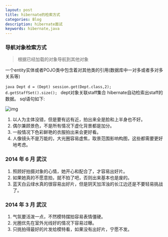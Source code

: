 ```yaml
---
layout: post
title: hibernate的检索方式
categories: Blog
description: hibernate面试
keywords: hibernate,java
---
```


### 导航对象检索方式

>根据已经加载的对象导航到其他对象

一个entity实体或者POJO类中包含着对其他类的引用(数据库中一对多或者多对多关系等)

``java
     Dept d = (Dept) session.get(Dept.class,2);
　 　d.getStaffSet().size();
``
 dept对象关联staff集合 hibernate自动检索出staff的数据。 
 sql语句如下:

 ![img](/imgs/blog/javaEE/2018_03_08hibernateQuery.PNG)


1. 以人为主体没错，但是要有远有近，拍出来全是脸和上半身也不好。
2. 偶尔兼顾景色，不是所有情况下虚化背景都是加分。
3. 一般情况下色彩鲜艳的衣服拍出来会更好看。
4. 人像镜头不是万能的，大光圈容易虚焦，取景范围影响构图，这些都需要更好地考虑。

### 2014 年 6 月 武汉

1. 照顾好拍摄对象的心情，她开心和配合了，才容易出好片。
2. 如果她真的不愿意拍，就不拍了吧，否则出来基本也是废的。
3. 蓝天白云绿水真的很容易出好片，但是阴天加浑浊的长江边还是不要轻易挑战了。

### 2014 年 3 月 武汉

1. 气氛要活泼一点，不然模特摆拍容易表情僵硬。
2. 光圈优先在室外光线好的情况下容易过曝。
3. 只挑拍得最好的片发给模特看，如果没有出好片，宁愿不发。
